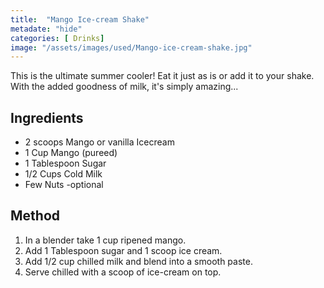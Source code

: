 ```yaml
---
title:  "Mango Ice-cream Shake"
metadate: "hide"
categories: [ Drinks]
image: "/assets/images/used/Mango-ice-cream-shake.jpg"
---
```


This is the ultimate summer cooler! Eat it just as is or add it to your shake. With the added goodness of milk, it's simply amazing...


## Ingredients

- 2 scoops Mango or vanilla Icecream
- 1 Cup Mango (pureed)
- 1 Tablespoon Sugar
- 1/2 Cups Cold Milk
- Few Nuts -optional

## Method

1. In a blender take 1 cup ripened mango.
2. Add 1 Tablespoon sugar and 1 scoop ice cream.
3. Add 1/2 cup chilled milk and blend into a smooth paste.
4. Serve chilled with a scoop of ice-cream on top. 
